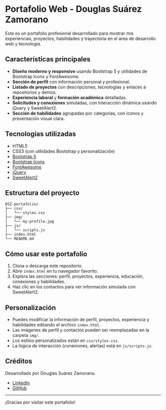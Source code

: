 # Portafolio Web - Douglas Suárez Zamorano

Este es un portafolio profesional desarrollado para mostrar mis experiencias, proyectos, habilidades y trayectoria en el área de desarrollo web y tecnología.

## Características principales

- **Diseño moderno y responsive** usando Bootstrap 5 y utilidades de Bootstrap Icons y FontAwesome.
- **Sección de perfil** con información personal y profesional.
- **Listado de proyectos** con descripciones, tecnologías y enlaces a repositorios y demos.
- **Experiencia laboral** y **formación académica** detalladas.
- **Solicitudes y conexiones** simuladas, con interacción dinámica usando jQuery y SweetAlert2.
- **Sección de habilidades** agrupadas por categorías, con íconos y presentación visual clara.

## Tecnologías utilizadas

- HTML5
- CSS3 (con utilidades Bootstrap y personalización)
- [Bootstrap 5](https://getbootstrap.com/)
- [Bootstrap Icons](https://icons.getbootstrap.com/)
- [FontAwesome](https://fontawesome.com/)
- [jQuery](https://jquery.com/)
- [SweetAlert2](https://sweetalert2.github.io/)

## Estructura del proyecto

```
DSZ-portafolio/
├── css/
│   └── styles.css
├── img/
│   └── my-profile.jpg
├── js/
│   └── scripts.js
├── index.html
└── README.md
```

## Cómo usar este portafolio

1. Clona o descarga este repositorio.
2. Abre `index.html` en tu navegador favorito.
3. Explora las secciones: perfil, proyectos, experiencia, educación, conexiones y habilidades.
4. Haz clic en los contactos para ver información simulada con SweetAlert2.

## Personalización

- Puedes modificar la información de perfil, proyectos, experiencia y habilidades editando el archivo `index.html`.
- Las imágenes de perfil y contactos pueden ser reemplazadas en la carpeta `img/`.
- Los estilos personalizados están en `css/styles.css`.
- La lógica de interacción (conexiones, alertas) está en `js/scripts.js`.

## Créditos

Desarrollado por Douglas Suárez Zamorano.

- [LinkedIn](https://www.linkedin.com/in/douglas-suarez-zamorano/)
- [GitHub](https://github.com/darksea48)

---

¡Gracias por visitar este portafolio!
